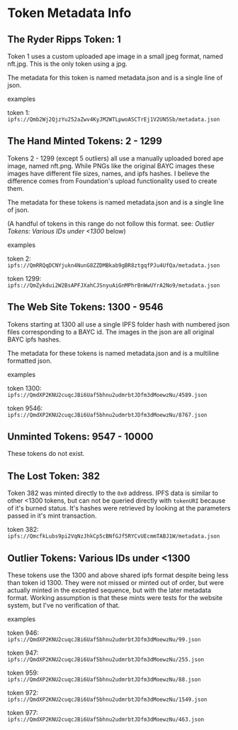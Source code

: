 # Token Metadata Info

## The Ryder Ripps Token: 1

Token 1 uses a custom uploaded ape image in a small jpeg format, named nft.jpg.  This is the only token using a jpg.

The metadata for this token is named metadata.json and is a single line of json.

examples

token 1: `ipfs://Qmb2Wj2QjzYu252aZwv4KyJM2WTLpwoASCTrEj1V2UN5Sb/metadata.json`

## The Hand Minted Tokens: 2 - 1299

Tokens 2 - 1299 (except 5 outliers) all use a manually uploaded bored ape image, named nft.png. While PNGs like the original BAYC images these images have different file sizes, names, and ipfs hashes. I believe the difference comes from Foundation's upload functionality used to create them.

The metadata for these tokens is named metadata.json and is a single line of json.

(A handful of tokens in this range do not follow this format. see: *Outlier Tokens: Various IDs under <1300* below)

examples

token 2: `ipfs://QmRRQqDCNYjukn4NunG8ZZDMBkab9gBR8ztgqfPJu4UfQa/metadata.json`

token 1299: `ipfs://QmZykdui2W2BsAPFJXahCJSnyuAiGnMPhrBnWwUYrA2No9/metadata.json`

## The Web Site Tokens: 1300 - 9546

Tokens starting at 1300 all use a single IPFS folder hash with numbered json files corresponding to a BAYC id.  The images in the json are all original BAYC ipfs hashes.

The metadata for these tokens is named metadata.json and is a multiline formatted json.

examples

token 1300: `ipfs://QmdXP2KNU2cuqcJBi6Uaf5bhnu2udmrbtJDfm3dMoewzNu/4589.json`

token 9546: `ipfs://QmdXP2KNU2cuqcJBi6Uaf5bhnu2udmrbtJDfm3dMoewzNu/8767.json`

## Unminted Tokens: 9547 - 10000

These tokens do not exist.

## The Lost Token: 382

Token 382 was minted directly to the `0x0` address.  IPFS data is similar to other <1300 tokens, but can not be queried directly with `tokenURI` because of it's burned status.  It's hashes were retrieved by looking at the parameters passed in it's mint transaction.

token 382: `ipfs://QmcfkLubs9pi2VqNzJhkCp5cBNfGJf5RYCvUEcmmTABJ1W/metadata.json`

## Outlier Tokens: Various IDs under <1300

These tokens use the 1300 and above shared ipfs format despite being less than token id 1300.  They were not missed or minted out of order, but were actually minted in the excepted sequence, but with the later metadata format.  Working assumption is that these mints were tests for the website system, but I've no verification of that.

examples

token 946: `ipfs://QmdXP2KNU2cuqcJBi6Uaf5bhnu2udmrbtJDfm3dMoewzNu/99.json`

token 947: `ipfs://QmdXP2KNU2cuqcJBi6Uaf5bhnu2udmrbtJDfm3dMoewzNu/255.json`

token 959: `ipfs://QmdXP2KNU2cuqcJBi6Uaf5bhnu2udmrbtJDfm3dMoewzNu/88.json`

token 972: `ipfs://QmdXP2KNU2cuqcJBi6Uaf5bhnu2udmrbtJDfm3dMoewzNu/1549.json`

token 977: `ipfs://QmdXP2KNU2cuqcJBi6Uaf5bhnu2udmrbtJDfm3dMoewzNu/463.json`
